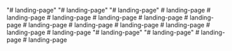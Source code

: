 "# landing-page" 
"# landing-page" 
"# landing-page" 
#   l a n d i n g - p a g e  
 #   l a n d i n g - p a g e  
 #   l a n d i n g - p a g e  
 #   l a n d i n g - p a g e  
 #   l a n d i n g - p a g e  
 #   l a n d i n g - p a g e  
 #   l a n d i n g - p a g e  
 #   l a n d i n g - p a g e  
 #   l a n d i n g - p a g e  
 #   l a n d i n g - p a g e  
 #   l a n d i n g - p a g e  
 #   l a n d i n g - p a g e  
 "# landing-page" 
"# landing-page" 
#   l a n d i n g - p a g e  
 #   l a n d i n g - p a g e  
 